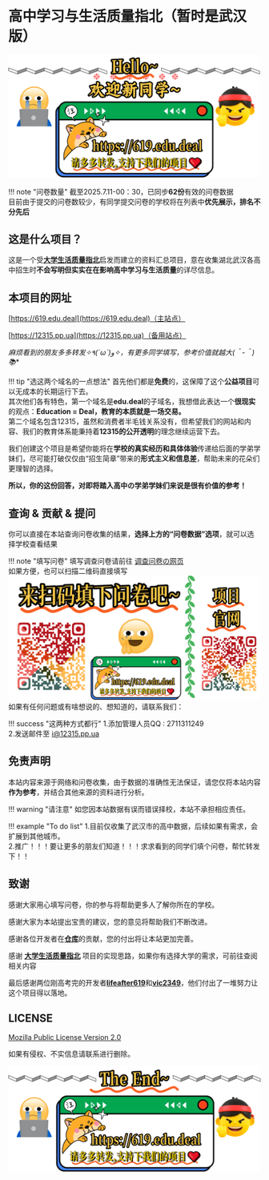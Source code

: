 # 高中学习与生活质量指北（暂时是武汉版）

![img](top.png)

!!! note "问卷数量"
    截至2025.7.11-00：30，已同步**62份**有效的问卷数据  
    目前由于提交的问卷数较少，有同学提交问卷的学校将在列表中**优先展示，排名不分先后**

## 这是什么项目？
这是一个受[**大学生活质量指北**](https://colleges.chat/)启发而建立的资料汇总项目，意在收集湖北武汉各高中招生时**不会写明但实实在在影响高中学习与生活质量**的详尽信息。

## 本项目的网址
[https://619.edu.deal](https://619.edu.deal)（主站点）

[https://12315.pp.ua](https://12315.pp.ua)（备用站点）

**麻烦看到的朋友多多转发✧٩(ˊωˋ*)و✧，有更多同学填写，参考价值就越大(＾-＾)📚**

!!! tip "选这两个域名的一点想法"
    首先他们都是**免费**的，这保障了这个**公益项目**可以无成本的长期运行下去。  
    其次他们各有特色，第一个域名是**edu.deal**的子域名，我想借此表达一个**很现实**的观点：**Education = Deal，教育的本质就是一场交易。**  
    第二个域名包含12315，虽然和消费者半毛钱关系没有，但希望我们的网站和内容、我们的教育体系能秉持着**12315的公开透明**的理念继续运营下去。

我们创建这个项目是希望你能将在**学校的真实经历和具体体验**传递给后面的学弟学妹们，尽可能打破仅仅由“招生简章”带来的**形式主义和信息差**，帮助未来的花朵们更理智的选择。

**所以，你的这份回答，对即将踏入高中の学弟学妹们来说是很有价值的参考！**

## 查询 & 贡献 & 提问
你可以直接在本站查询问卷收集的结果，**选择上方的“问卷数据”选项**，就可以选择学校查看结果

!!! note "填写问卷"
    填写调查问卷请前往 [调查问卷の网页](https://wj.qq.com/s2/22706796/81e3/)  
    如果方便，也可以扫描二维码直接填写  
    ![share](share.png)
如果有任何问题或有啥想说的、想知道的，请联系我们：

!!! success "这两种方式都行"
    1.添加管理人员QQ : 2711311249  
    2.发送邮件至 [i@12315.pp.ua](mailto:i@12315.pp.ua)

## 免责声明
本站内容来源于网络和问卷收集，由于数据的准确性无法保证，请您仅将本站内容**作为参考**，并结合其他来源的资料进行分析。

!!! warning "请注意"
    如您因本站数据有误而错误择校，本站不承担相应责任。

!!! example "To do list"
    1.目前仅收集了武汉市的高中数据，后续如果有需求，会扩展到其他城市。  
    2.推广！！！要让更多的朋友们知道！！！求求看到的同学们填个问卷，帮忙转发下！！

## 致谢
感谢大家用心填写问卷，你的参与将帮助更多人了解你所在的学校。

感谢大家为本站提出宝贵的建议，您的意见将帮助我们不断改进。

感谢各位开发者在[**仓库**](https://github.com/vic2349/senior-school-guide)的贡献，您的付出将让本站更加完善。

感谢 [**大学生活质量指北**](https://colleges.chat/) 项目的实现思路，如果你有选择大学的需求，可前往查阅相关内容

最后感谢两位刚高考完的开发者[**lifeafter619**](https://66619.eu.org)和[**vic2349**](https://github.com/vic2349)，他们付出了一堆努力让这个项目得以落地。

## LICENSE 
[Mozilla Public License Version 2.0](https://www.mozilla.org/en-US/MPL/2.0/)

如果有侵权、不实信息请联系进行删除。

![end](end.png)
